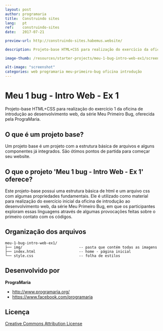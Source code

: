 ```yaml
---
layout: post
author: programaria
title:  Construindo sites
lang:   pt
ref:    construindo-sites
date:   2017-07-21

preview-url: http://construindo-sites.habemus.website/

description: Projeto-base HTML+CSS para realização do exercício da oficina de construção de sites oferecida pela PrograMaria.

image-thumb: /resources/starter-projects/meu-1-bug-intro-web-ex1/screenshot.png

alt-image: "screenshot"
categories: web programaria meu-primeiro-bug oficina introdução
---
```


# Meu 1 bug - Intro Web - Ex 1

Projeto-base HTML+CSS para realização do exercício 1 da oficina de introdução ao desenvolvimento web, da série Meu Primeiro Bug, oferecida pela PrograMaria.

## O que é um projeto base?

Um projeto base é um projeto com a estrutura básica de arquivos e alguns componentes já integrados. São ótimos pontos de partida para começar seu website.

## O que o projeto 'Meu 1 bug - Intro Web - Ex 1' oferece?

Este projeto-base possui uma estrutura básica de html e um arquivo css com algumas propriedades fundamentais. Ele é utilizado como material para realização do exercício inicial da oficina de introdução ao desenvolvimento web, da série Meu Primeiro Bug, em que os participantes exploram essas linguagens através de algumas provocações feitas sobre o primeiro contato com os códigos.

## Organização dos arquivos

```
meu-1-bug-intro-web-ex1/
├── img/                          -- pasta que contém todas as imagens    
├── index.html                    -- home - página inicial
└── style.css                     -- folha de estilos
```

## Desenvolvido por

**PrograMaria**

- <http://www.programaria.org/>
- <https://www.facebook.com/programaria>

## Licença

[Creative Commons Attribution License](http://creativecommons.org/licenses/by/2.0/)
